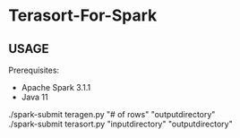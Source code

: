 # Terasort-For-Spark

## USAGE

Prerequisites:
- Apache Spark 3.1.1
- Java 11

./spark-submit teragen.py "# of rows" "outputdirectory"  
./spark-submit terasort.py "inputdirectory" "outputdirectory"
